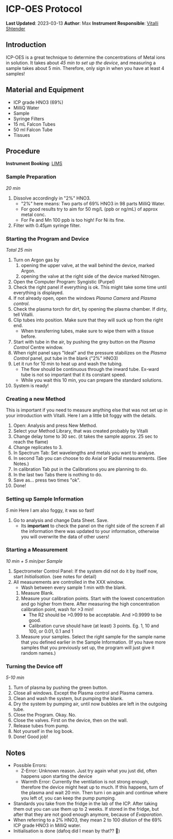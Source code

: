 # ICP-OES Protocol

**Last Updated**: 2023-03-13
**Author**: Max
**Instrument Responsible**: [Vitalli Shtender](https://www.katalog.uu.se/profile/?id=N18-2154)

## Introduction
ICP-OES is a great technique to determine the concentrations of Metal ions in solution. It takes about *45 min to set up the device*, and measuring a sample takes about 5 min. Therefore, only sign in when you have at least 4 samples!

## Material and Equipment
- ICP grade HNO3 (69%)
- MilliQ Water
- Sample
- Syringe Filters
- 15 mL Falcon Tubes
- 50 ml Falcon Tube
- Tissues


## Procedure
**Instrument Booking**: [LIMS](http://lims.eqp.angstrom.uu.se/)
### Sample Preparation 
*20 min*
1. Dissolve accordingly in "2%" HNO3.
	- "2%" here means: Two parts of 69% HNO3 in 98 parts MilliQ Water.
	- For good results try to aim for 50 mg/L (ppb or ng/mL) of approx metal conc.
	- For Fe and Mn 100 ppb is too high! For Ni its fine.
2. Filter with 0.45µm syringe filter.

### Starting the Program and Device
*Total 25 min*
1. Turn on Argon gas by 
	1. opening the upper valve, at the wall behind the device, marked Argon. 
	2. opening the valve at the right side of the device marked Nitrogen.
2. Open the Computer Program: Syngistic (Purpel)
3. Check the right panel if everything is ok. This might take some time until everything is displayed.
4. If not already open, open the windows *Plasma Camera* and *Plasma control*.
5. Check the plasma torch for dirt, by opening the plasma chamber. If dirty, tell Vitalli.
6. Clip tubes into position. Make sure that they will suck up from the right end.
	- When transferring tubes, make sure to wipe them with a tissue before.
7. Start with tube in the air, by pushing the grey button on the *Plasma Control* Centre window.
8. When right panel says "Ideal" and the pressure stabilizes on the *Plasma Control* panel, put tube in the blank ("2%" HNO3)
9. Let it run for 10 min to heat up and wash the tubing.
	- The flow should be continuous through the inward tube. Ex-ward tube is not so important that it its constant speed.
	- While you wait this 10 min, you can prepare the standard solutions.
10. System is ready!
### Creating a new Method
This is important if you need to measure anything else that was not set up in your introduction with Vitalli. Here I am a little bit foggy with the details.
1. Open: Analysis and press New Method.
2. Select your Method Library, that was created probably by Vitalli
3. Change delay tome to 30 sec. (it takes the sample approx. 25 sec to reach the flame)
4. Change replicates to 3.
5. In Spectrum Tab: Set wavelengths and metals you want to analyse.
6. In second Tab you can choose to do Axial or Radial measurements. (See Notes.)
7. In calibration Tab put in the Calibrations you are planning to do.
8. In the last two Tabs there is nothing to do.
9. Save as... press two times "ok".
10. Done!
### Setting up Sample Information
*5 min*
Here I am also foggy, it was so fast!
1. Go to analysis and change Data Sheet. Save.
	- Its **important** to check the panel on the right side of the screen if all the information there was updated to your information, otherwise you will overwrite the data of other users!
### Starting a Measurement
*10 min + 5 min/per Sample*
1. Spectrometer Control Panel: If the system did not do it by itself now, start *Initialisation*. (see notes for detail)
2. All measurements are controlled in the XXX window.
	- Wash between every sample 1 min with the blank.
	1. Measure Blank.
	2. Measure your calibration points. Start with the lowest concentration and go higher from there. After measuring the high concentration calibration point, wash for >3 min!
		- The R2 should be >0.999 to be acceptable. And >0.9999 to be good.
		- Calibration curve should have (at least) 3 points. Eg. 1, 10 and 100, or 0.01, 0.1 and 1
	3. Measure your samples. Select the right sample for the sample name that you defined earlier in the Sample Information. (If you have more samples that you previously set up, the program will just give it random names.)
### Turning the Device off
*5-10 min*
1. Turn of plasma by pushing the green button.
2. Close all windows. Except the Plasma control and Plasma camera.
3. Clean and wash the system, but pumping the blank.
4. Dry the system by pumping air, until now bubbles are left in the outgoing tube.
5. Close the Program. Okay. No.
6. Close the valves. First on the device, then on the wall.
7. Release tubes from pump.
8. Not yourself in the log book.
9. Done! Good job!

## Notes
- Possible Errors:
	- Z-Error: Unknown reason. Just try again what you just did, often happens upon starting the device
	- Warmth Error: Currently the ventilation is not strong enough, therefore the device might heat up to much. If this happens, turn of the plasma and wait 20 min. Then turn i on again and continue where you left of, you can keep the pump pumping.
- Standards you take from the fridge in the lab of the ICP. After taking them out you can use them up to 2 weeks. If stored in the fridge, but after that they are not good enough anymore, because of *Evaporation*.
- When referring to a 2% HNO3, they mean 2 to 100 dilution of the 69% ICP grade HNO3 in MilliQ water.
- Initialisation is done (dafoq did I mean by that?? 🤨)